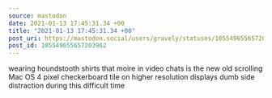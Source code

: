 ```yaml
---
source: mastodon
date: 2021-01-13 17:45:31.34 +00
title: "2021-01-13 17:45:31.34 +00"
post_uri: https://mastodon.social/users/gravely/statuses/105549655657203962
post_id: 105549655657203962
---
```

wearing houndstooth shirts that moire in video chats is the new old scrolling Mac OS 4 pixel checkerboard tile on higher resolution displays dumb side distraction during this difficult time


